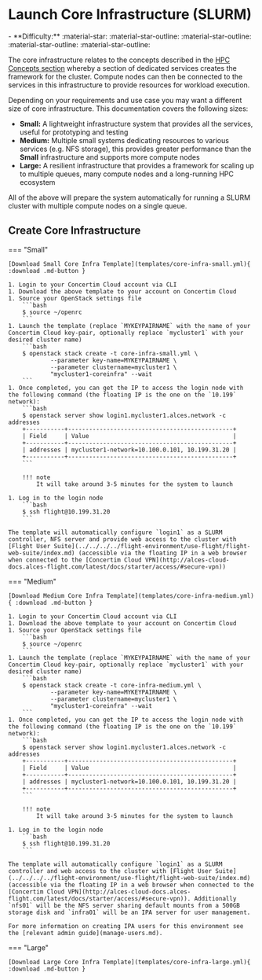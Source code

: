 # Launch Core Infrastructure (SLURM)

<div class="grid cards" markdown>
- **Difficulty:** :material-star: :material-star-outline: :material-star-outline: :material-star-outline: :material-star-outline:
</div>

The core infrastructure relates to the concepts described in the [HPC Concepts section](../../../../hpc-concepts/infrastructure.md) whereby a section of dedicated services creates the framework for the cluster. Compute nodes can then be connected to the services in this infrastructure to provide resources for workload execution.

Depending on your requirements and use case you may want a different size of core infrastructure. This documentation covers the following sizes:

- **Small:** A lightweight infrastructure system that provides all the services, useful for prototyping and testing
- **Medium:** Multiple small systems dedicating resources to various services (e.g. NFS storage), this provides greater performance than the **Small** infrastructure and supports more compute nodes
- **Large:** A resilient infrastructure that provides a framework for scaling up to multiple queues, many compute nodes and a long-running HPC ecosystem

All of the above will prepare the system automatically for running a SLURM cluster with multiple compute nodes on a single queue. 

## Create Core Infrastructure 

=== "Small"

    [Download Small Core Infra Template](templates/core-infra-small.yml){ :download .md-button }

    1. Login to your Concertim Cloud account via CLI 
    1. Download the above template to your account on Concertim Cloud 
    1. Source your OpenStack settings file
        ```bash
        $ source ~/openrc
        ```
    1. Launch the template (replace `MYKEYPAIRNAME` with the name of your Concertim Cloud key-pair, optionally replace `mycluster1` with your desired cluster name) 
        ```bash
        $ openstack stack create -t core-infra-small.yml \
                --parameter key-name=MYKEYPAIRNAME \
                --parameter clustername=mycluster1 \
                "mycluster1-coreinfra" --wait
        ```
    1. Once completed, you can get the IP to access the login node with the following command (the floating IP is the one on the `10.199` network):
        ```bash
        $ openstack server show login1.mycluster1.alces.network -c addresses
        +-----------+-----------------------------------------------+
        | Field     | Value                                         |
        +-----------+-----------------------------------------------+
        | addresses | mycluster1-network=10.100.0.101, 10.199.31.20 |
        +-----------+-----------------------------------------------+
        ```
        
        !!! note
            It will take around 3-5 minutes for the system to launch

    1. Log in to the login node
        ```bash
        $ ssh flight@10.199.31.20
        ```

    The template will automatically configure `login1` as a SLURM controller, NFS server and provide web access to the cluster with [Flight User Suite](../../../../flight-environment/use-flight/flight-web-suite/index.md) (accessible via the floating IP in a web browser when connected to the [Concertim Cloud VPN](http://alces-cloud-docs.alces-flight.com/latest/docs/starter/access/#secure-vpn))

=== "Medium"

    [Download Medium Core Infra Template](templates/core-infra-medium.yml){ :download .md-button }

    1. Login to your Concertim Cloud account via CLI 
    1. Download the above template to your account on Concertim Cloud 
    1. Source your OpenStack settings file
        ```bash
        $ source ~/openrc
        ```
    1. Launch the template (replace `MYKEYPAIRNAME` with the name of your Concertim Cloud key-pair, optionally replace `mycluster1` with your desired cluster name) 
        ```bash
        $ openstack stack create -t core-infra-medium.yml \
                --parameter key-name=MYKEYPAIRNAME \
                --parameter clustername=mycluster1 \
                "mycluster1-coreinfra" --wait
        ```
    1. Once completed, you can get the IP to access the login node with the following command (the floating IP is the one on the `10.199` network):
        ```bash
        $ openstack server show login1.mycluster1.alces.network -c addresses
        +-----------+-----------------------------------------------+
        | Field     | Value                                         |
        +-----------+-----------------------------------------------+
        | addresses | mycluster1-network=10.100.0.101, 10.199.31.20 |
        +-----------+-----------------------------------------------+
        ```
        
        !!! note
            It will take around 3-5 minutes for the system to launch

    1. Log in to the login node
        ```bash
        $ ssh flight@10.199.31.20
        ```

    The template will automatically configure `login1` as a SLURM controller and web access to the cluster with [Flight User Suite](../../../../flight-environment/use-flight/flight-web-suite/index.md) (accessible via the floating IP in a web browser when connected to the [Concertim Cloud VPN](http://alces-cloud-docs.alces-flight.com/latest/docs/starter/access/#secure-vpn)). Additionally `nfs01` will be the NFS server sharing default mounts from a 500GB storage disk and `infra01` will be an IPA server for user management. 

    For more information on creating IPA users for this environment see the [relevant admin guide](manage-users.md).

=== "Large" 

    [Download Large Core Infra Template](templates/core-infra-large.yml){ :download .md-button }

